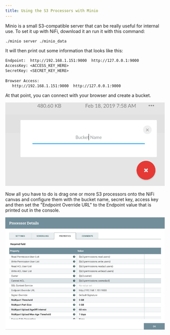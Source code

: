 ```yaml
---
title: Using the S3 Processors with Minio
---
```


Minio is a small S3-compatible server that can be really useful for internal use. To set it up with NiFi, download it an run it with this command:

```
./minio server ./minio_data
```

It will then print out some information that looks like this:

```
Endpoint:  http://192.168.1.151:9000  http://127.0.0.1:9000            
AccessKey: <ACCESS_KEY_HERE> 
SecretKey: <SECRET_KEY_HERE>

Browser Access:
   http://192.168.1.151:9000  http://127.0.0.1:9000            

```

At that point, you can connect with your browser and create a bucket.

![New Bucket](/post_assets/2019-02-18-s3-processors-with-minio/minio_new_bucket.png)

Now all you have to do is drag one or more S3 processors onto the NiFi canvas and configure them with the bucket name, secret key, access key and then set the "Endpoint Override URL" to the Endpoint value that is printed out in the console.

![PutS3 Configuration](/post_assets/2019-02-18-s3-processors-with-minio/puts3.png)